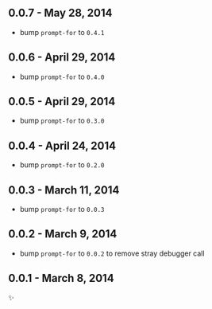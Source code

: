 
0.0.7 - May 28, 2014
--------------------
* bump `prompt-for` to `0.4.1`

0.0.6 - April 29, 2014
----------------------
* bump `prompt-for` to `0.4.0`

0.0.5 - April 29, 2014
----------------------
* bump `prompt-for` to `0.3.0`

0.0.4 - April 24, 2014
----------------------
* bump `prompt-for` to `0.2.0`

0.0.3 - March 11, 2014
----------------------
* bump `prompt-for` to `0.0.3`

0.0.2 - March 9, 2014
---------------------
* bump `prompt-for` to `0.0.2` to remove stray debugger call

0.0.1 - March 8, 2014
---------------------
:sparkles: